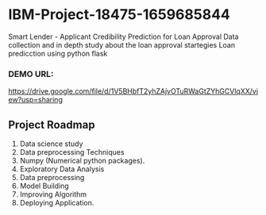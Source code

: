 # IBM-Project-18475-1659685844
Smart Lender - Applicant Credibility Prediction for Loan Approval
Data collection and in depth study about the loan approval startegies
Loan predicction using python flask

### DEMO URL: 
https://drive.google.com/file/d/1V5BHbfT2yhZAjvOTuRWaGtZYhGCVlqXX/view?usp=sharing

## Project Roadmap
1. Data science study 
2. Data preprocessing Techniques
3. Numpy (Numerical python packages).
4. Exploratory Data Analysis
5. Data preprocessing
6. Model Building
7. Improving Algorithm
8. Deploying Application.


